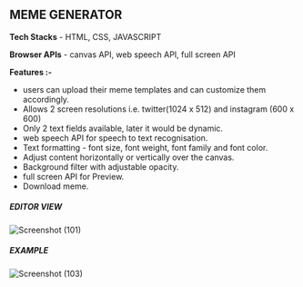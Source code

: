 ## MEME GENERATOR

**Tech Stacks** - HTML, CSS, JAVASCRIPT

**Browser APIs** - canvas API, web speech API, full screen API

**Features :-**
 -  users can upload their meme templates and can customize them accordingly.
 -  Allows 2 screen resolutions i.e. twitter(1024 x 512) and instagram (600 x 600)
 -  Only 2 text fields available, later it would be dynamic.
 - web speech API for speech to text recognisation.
 - Text formatting - font size, font weight, font family and font color.
 - Adjust content horizontally or vertically over the canvas.
 - Background filter with adjustable opacity.
 - full screen API for Preview.
 - Download meme.
 
##### EDITOR VIEW
![Screenshot (101)](https://user-images.githubusercontent.com/43825814/122667467-a06f8d00-d1d0-11eb-94c5-e0b1db8d9943.png)

##### EXAMPLE
![Screenshot (103)](https://user-images.githubusercontent.com/43825814/122667484-b2513000-d1d0-11eb-817b-764f6ea68571.png)
